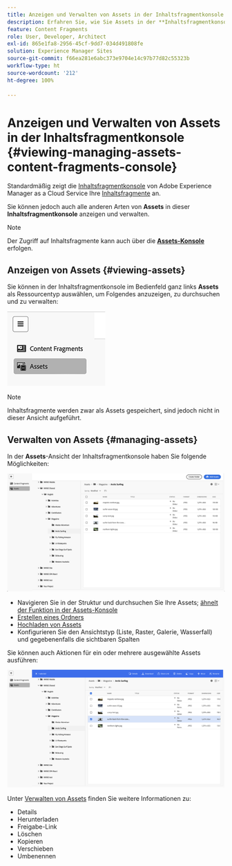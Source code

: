 ```yaml
---
title: Anzeigen und Verwalten von Assets in der Inhaltsfragmentkonsole
description: Erfahren Sie, wie Sie Assets in der **Inhaltsfragmentkonsole** von Adobe Experience Manager as a Cloud Service anzeigen und verwalten.
feature: Content Fragments
role: User, Developer, Architect
exl-id: 865e1fa8-2956-45cf-9dd7-034d491808fe
solution: Experience Manager Sites
source-git-commit: f66ea281e6abc373e9704e14c97b77d82c55323b
workflow-type: ht
source-wordcount: '212'
ht-degree: 100%

---
```


# Anzeigen und Verwalten von Assets in der Inhaltsfragmentkonsole {#viewing-managing-assets-content-fragments-console}

Standardmäßig zeigt die [Inhaltsfragmentkonsole](/help/sites-cloud/administering/content-fragments/managing.md#content-fragments-console) von Adobe Experience Manager as a Cloud Service Ihre [Inhaltsfragmente](/help/sites-cloud/administering/content-fragments/overview.md) an.

Sie können jedoch auch alle anderen Arten von **Assets** in dieser **Inhaltsfragmentkonsole** anzeigen und verwalten.

>[!NOTE]
>
>Der Zugriff auf Inhaltsfragmente kann auch über die **[Assets-Konsole](/help/assets/overview.md)** erfolgen.

## Anzeigen von Assets {#viewing-assets}

Sie können in der Inhaltsfragmentkonsole im Bedienfeld ganz links **Assets** als Ressourcentyp auswählen, um Folgendes anzuzeigen, zu durchsuchen und zu verwalten:

![Inhaltsfragmentkonsole – Navigation](/help/sites-cloud/administering/content-fragments/assets/cf-console-assets-navigation.png)

>[!NOTE]
>
>Inhaltsfragmente werden zwar als Assets gespeichert, sind jedoch nicht in dieser Ansicht aufgeführt.

## Verwalten von Assets {#managing-assets}

In der **Assets**-Ansicht der Inhaltsfragmentkonsole haben Sie folgende Möglichkeiten:

![Inhaltsfragmentkonsole – Durchsuchen von Assets](/help/sites-cloud/administering/content-fragments/assets/cf-console-assets-browse.png)

* Navigieren Sie in der Struktur und durchsuchen Sie Ihre Assets; [ähnelt der Funktion in der Assets-Konsole](/help/assets/navigate-assets-view.md)
* [Erstellen eines Ordners](/help/assets/manage-digital-assets.md#creating-folders)
* [Hochladen von Assets](/help/assets/add-delete-assets-view.md)
* Konfigurieren Sie den Ansichtstyp (Liste, Raster, Galerie, Wasserfall) und gegebenenfalls die sichtbaren Spalten

Sie können auch Aktionen für ein oder mehrere ausgewählte Assets ausführen:

![Inhaltsfragmentkonsole – Aktionen für ausgewähltes Asset](/help/sites-cloud/administering/content-fragments/assets/cf-console-assets-actions.png)

Unter [Verwalten von Assets](/help/assets/manage-organize-assets-view.md) finden Sie weitere Informationen zu:

* Details
* Herunterladen
* Freigabe-Link
* Löschen
* Kopieren
* Verschieben
* Umbenennen
